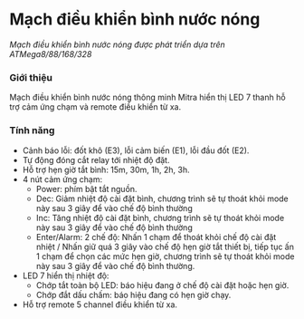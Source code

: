 # Mạch điều khiển bình nước nóng
*Mạch điều khiển bình nước nóng được phát triển dựa trên ATMega8/88/168/328*

### Giới thiệu
Mạch điều khiển bình nước nóng thông minh Mitra hiển thị LED 7 thanh hỗ trợ cảm ứng chạm và remote điều khiển từ xa.

### Tính năng
- Cảnh báo lỗi: đốt khô (E3), lỗi cảm biến (E1), lỗi đầu đốt (E2).
- Tự động đóng cắt relay tới nhiệt độ đặt.
- Hỗ trợ hẹn giờ tắt bình: 15m, 30m, 1h, 2h, 3h.
- 4 nút cảm ứng chạm:
  + Power: phím bật tắt nguồn.
  + Dec: Giảm nhiệt độ cài đặt bình, chương trình sẽ tự thoát khỏi mode này sau 3 giây để vào chế độ bình thường
  + Inc: Tăng nhiệt độ cài đặt bình, chương trình sẽ tự thoát khỏi mode này sau 3 giây để vào chế độ bình thường
  + Enter/Alarm: 2 chế độ: Nhấn 1 chạm để thoát khỏi chế độ cài đặt nhiệt / Nhấn giữ quá 3 giây vào chế độ hẹn giờ tắt thiết bị, tiếp tục ấn 1 chạm để chọn các mức hẹn giờ, chương trình sẽ tự thoát khỏi mode này sau 3 giây để vào chế độ bình thường.
- LED 7 hiển thị nhiệt độ:
  + Chớp tắt toàn bộ LED: báo hiệu đang ở chế độ cài đặt hoặc hẹn giờ.
  + Chớp đắt dấu chấm: báo hiệu đang có hẹn giờ chạy.
- Hỗ trợ remote 5 channel điều khiển từ xa.
